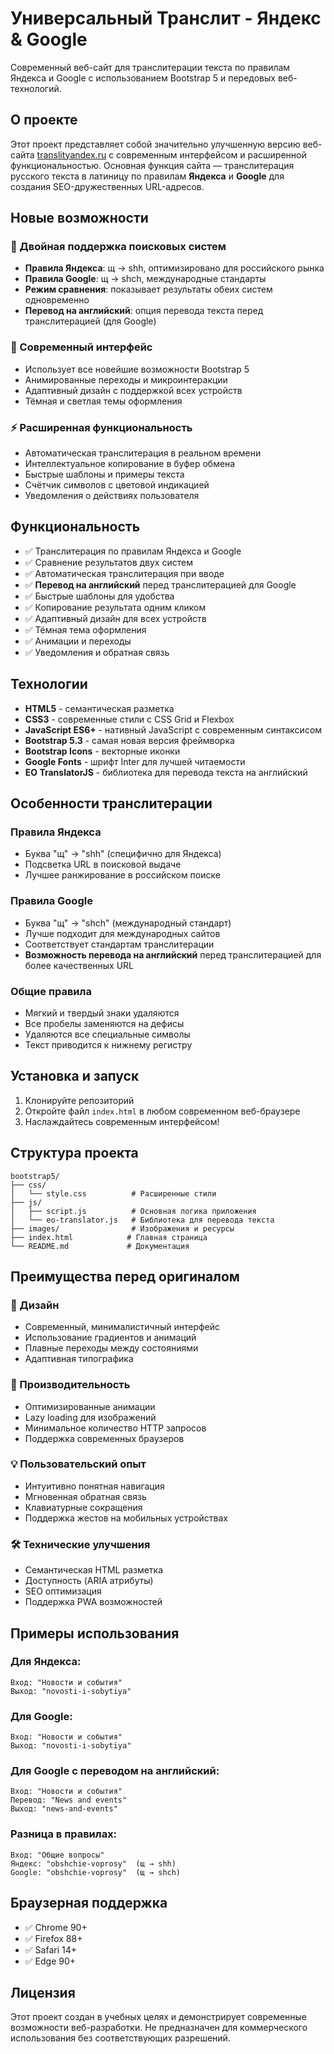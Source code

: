 # Универсальный Транслит - Яндекс & Google

Современный веб-сайт для транслитерации текста по правилам Яндекса и Google с использованием Bootstrap 5 и передовых веб-технологий.

## О проекте

Этот проект представляет собой значительно улучшенную версию веб-сайта [translityandex.ru](https://www.translityandex.ru/) с современным интерфейсом и расширенной функциональностью. Основная функция сайта — транслитерация русского текста в латиницу по правилам **Яндекса** и **Google** для создания SEO-дружественных URL-адресов.

## Новые возможности

### 🎯 Двойная поддержка поисковых систем
- **Правила Яндекса**: щ → shh, оптимизировано для российского рынка
- **Правила Google**: щ → shch, международные стандарты
- **Режим сравнения**: показывает результаты обеих систем одновременно
- **Перевод на английский**: опция перевода текста перед транслитерацией (для Google)

### 🎨 Современный интерфейс
- Использует все новейшие возможности Bootstrap 5
- Анимированные переходы и микроинтеракции
- Адаптивный дизайн с поддержкой всех устройств
- Тёмная и светлая темы оформления

### ⚡ Расширенная функциональность
- Автоматическая транслитерация в реальном времени
- Интеллектуальное копирование в буфер обмена
- Быстрые шаблоны и примеры текста
- Счётчик символов с цветовой индикацией
- Уведомления о действиях пользователя

## Функциональность

- ✅ Транслитерация по правилам Яндекса и Google
- ✅ Сравнение результатов двух систем
- ✅ Автоматическая транслитерация при вводе
- ✅ **Перевод на английский** перед транслитерацией для Google
- ✅ Быстрые шаблоны для удобства
- ✅ Копирование результата одним кликом
- ✅ Адаптивный дизайн для всех устройств
- ✅ Тёмная тема оформления
- ✅ Анимации и переходы
- ✅ Уведомления и обратная связь

## Технологии

- **HTML5** - семантическая разметка
- **CSS3** - современные стили с CSS Grid и Flexbox
- **JavaScript ES6+** - нативный JavaScript с современным синтаксисом
- **Bootstrap 5.3** - самая новая версия фреймворка
- **Bootstrap Icons** - векторные иконки
- **Google Fonts** - шрифт Inter для лучшей читаемости
- **EO TranslatorJS** - библиотека для перевода текста на английский

## Особенности транслитерации

### Правила Яндекса
- Буква "щ" → "shh" (специфично для Яндекса)
- Подсветка URL в поисковой выдаче
- Лучшее ранжирование в российском поиске

### Правила Google
- Буква "щ" → "shch" (международный стандарт)
- Лучше подходит для международных сайтов
- Соответствует стандартам транслитерации
- **Возможность перевода на английский** перед транслитерацией для более качественных URL

### Общие правила
- Мягкий и твердый знаки удаляются
- Все пробелы заменяются на дефисы
- Удаляются все специальные символы
- Текст приводится к нижнему регистру

## Установка и запуск

1. Клонируйте репозиторий
2. Откройте файл `index.html` в любом современном веб-браузере
3. Наслаждайтесь современным интерфейсом!

## Структура проекта

```
bootstrap5/
├── css/
│   └── style.css          # Расширенные стили
├── js/
│   ├── script.js          # Основная логика приложения
│   └── eo-translator.js   # Библиотека для перевода текста
├── images/                # Изображения и ресурсы
├── index.html            # Главная страница
└── README.md             # Документация
```

## Преимущества перед оригиналом

### 🎨 Дизайн
- Современный, минималистичный интерфейс
- Использование градиентов и анимаций
- Плавные переходы между состояниями
- Адаптивная типографика

### 🚀 Производительность
- Оптимизированные анимации
- Lazy loading для изображений
- Минимальное количество HTTP запросов
- Поддержка современных браузеров

### 💡 Пользовательский опыт
- Интуитивно понятная навигация
- Мгновенная обратная связь
- Клавиатурные сокращения
- Поддержка жестов на мобильных устройствах

### 🛠 Технические улучшения
- Семантическая HTML разметка
- Доступность (ARIA атрибуты)
- SEO оптимизация
- Поддержка PWA возможностей

## Примеры использования

### Для Яндекса:
```
Вход: "Новости и события"
Выход: "novosti-i-sobytiya"
```

### Для Google:
```
Вход: "Новости и события" 
Выход: "novosti-i-sobytiya"
```

### Для Google с переводом на английский:
```
Вход: "Новости и события" 
Перевод: "News and events"
Выход: "news-and-events"
```

### Разница в правилах:
```
Вход: "Общие вопросы"
Яндекс: "obshchie-voprosy"  (щ → shh)
Google: "obshchie-voprosy"  (щ → shch)
```

## Браузерная поддержка

- ✅ Chrome 90+
- ✅ Firefox 88+
- ✅ Safari 14+
- ✅ Edge 90+

## Лицензия

Этот проект создан в учебных целях и демонстрирует современные возможности веб-разработки. Не предназначен для коммерческого использования без соответствующих разрешений.
